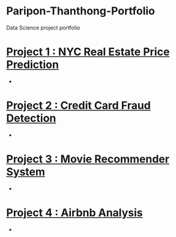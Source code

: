 # Paripon-Thanthong-Portfolio
Data Science project portfolio

# [Project 1 : NYC Real Estate Price Prediction](https://github.com/paripon123/NYC-Real-Estate-price-prediction)
-
# [Project 2 : Credit Card Fraud Detection](https://github.com/paripon123/Frauds-Detection-Project)
-
# [Project 3 : Movie Recommender System](https://github.com/paripon123/DSC-478/blob/master/FinalProject_MLmodels%20(1).ipynb)
-
# [Project 4 : Airbnb Analysis](https://github.com/paripon123/DSC-540/blob/master/Final%20Project%20540.ipynb)
-
